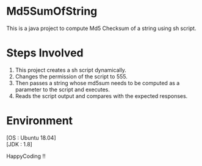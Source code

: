 # Md5SumOfString
This is a java project to compute Md5 Checksum of a string using sh script.

# Steps Involved

1. This project creates a sh script dynamically. 
2. Changes the permission of the script to 555.
3. Then passes a string whose md5sum needs to be computed as a parameter to the script and executes.
4. Reads the script output and compares with the expected responses.

# Environment
[OS : Ubuntu 18.04]  
[JDK : 1.8]

HappyCoding !!
